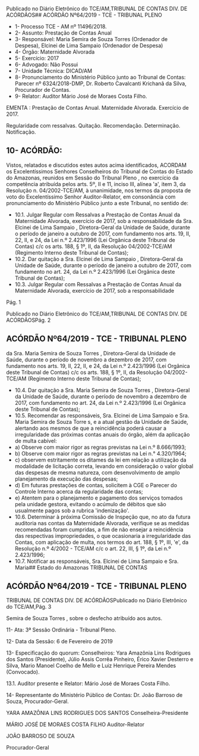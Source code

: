 Publicado  no  Diário  Eletrônico do TCE/AM,TRIBUNAL DE CONTAS DIV. DE ACÓRDÃOS## ACÓRDÃO Nº64/2019 - TCE - TRIBUNAL PLENO

- 1- Processo TCE - AM nº 11496/2018.
- 2- Assunto: Prestação de Contas Anual
- 3- Responsável: Maria  Semira  de  Souza  Torres  (Ordenador  de  Despesa),  Elcinei  de Lima Sampaio (Ordenador de Despesa)
- 4- Órgão: Maternidade Alvorada
- 5- Exercício: 2017
- 6- Advogado: Não Possui
- 7- Unidade Técnica: DICAD/AM
- 8- Pronunciamento  do  Ministério  Público  junto  ao  Tribunal  de  Contas: Parecer  nº 6324/2018-DMP, Dr. Roberto Cavalcanti Krichanã da Silva, Procurador de Contas.
- 9- Relator: Auditor Mário José de Moraes Costa Filho.

EMENTA : Prestação de Contas Anual. Maternidade Alvorada. Exercício de 2017.

Regularidade com ressalvas. Quitação. Recomendação. Determinação. Notificação.

## 10-  ACÓRDÃO:

Vistos, relatados e discutidos estes autos acima identificados, ACORDAM os Excelentíssimos Senhores Conselheiros do Tribunal de Contas do Estado do Amazonas, reunidos em Sessão do Tribunal Pleno , no exercício da competência atribuída pelos arts. 5º, II e 11, inciso III, alínea 'a', item 3, da Resolução n. 04/2002-TCE/AM, à unanimidade, nos termos da proposta de voto do Excelentíssimo Senhor Auditor-Relator, em consonância com pronunciamento do Ministério Público junto a este Tribunal, no sentido de:

- 10.1. Julgar  Regular  com  Ressalvas a  Prestação  de  Contas  Anual  da Maternidade  Alvorada,  exercício  de  2017,  sob  a   responsabilidade da Sra.  Elcinei  de  Lima  Sampaio , Diretora-Geral  da  Unidade  de Saúde, durante o período de janeiro a outubro de 2017, com fundamento  nos  arts.  19,  II,  22,  II,  e  24,  da  Lei  n.º  2.423/1996  (Lei Orgânica  deste  Tribunal  de  Contas)  c/c  os  arts.  188,  §  1º,  II,  da Resolução  04/2002-TCE/AM  (Regimento  Interno  deste  Tribunal  de Contas);
- 10.2. Dar  quitação a Sra.  Elcinei  de  Lima  Sampaio , Diretora-Geral  da Unidade  de  Saúde,  durante  o  período  de  janeiro  a  outubro  de  2017, com fundamento no art. 24, da Lei n.º 2.423/1996 (Lei Orgânica deste Tribunal de Contas);
- 10.3. Julgar  Regular  com  Ressalvas a  Prestação  de  Contas  Anual  da Maternidade  Alvorada,  exercício  de  2017,  sob  a   responsabilidade

Pág. 1

Publicado  no  Diário  Eletrônico do TCE/AM,TRIBUNAL DE CONTAS DIV. DE ACÓRDÃOSPág. 2

## ACÓRDÃO Nº64/2019 - TCE - TRIBUNAL PLENO

da Sra. Maria Semira de Souza Torres , Diretora-Geral da Unidade de Saúde,  durante  o  período  de  novembro  a  dezembro  de  2017, com fundamento  nos  arts.  19,  II,  22,  II,  e  24,  da  Lei  n.º  2.423/1996  (Lei Orgânica  deste  Tribunal  de  Contas)  c/c  os  arts.  188,  §  1º,  II,  da Resolução  04/2002-TCE/AM  (Regimento  Interno  deste  Tribunal  de Contas);

- 10.4. Dar quitação a Sra. Maria Semira de Souza Torres , Diretora-Geral da Unidade  de  Saúde,  durante  o  período  de  novembro  a  dezembro  de 2017, com fundamento no art. 24, da Lei n.º 2.423/1996 (Lei Orgânica deste Tribunal de Contas);
- 10.5. Recomendar as  responsáveis, Sra.  Elcinei  de  Lima  Sampaio e Sra. Maria Semira de Souza Torre s, e a atual gestão da Unidade de Saúde, alertando aos mesmos de que a reincidência poderá causar a irregularidade das próximas contas anuais do órgão, além da aplicação de multa cabível:
- a) Observe com maior rigor as regras previstas na Lei n.º 8.666/1993;
- b) Observe com maior rigor as regras previstas na Lei n.° 4.320/1964;
- c) observem estritamente os ditames da lei em relação a utilização da  modalidade  de  licitação  correta,  levando em  consideração  o valor global das despesas de mesma natureza, com desenvolvimento de amplo planejamento da execução das despesas;
- d) Em futuras prestações de contas, solicitem à CGE o Parecer do Controle Interno acerca da regularidade das contas;
- e) Atentem para o planejamento e pagamento dos serviços tomados pela  unidade  gestora,  evitando  o  acúmulo  de  débitos  que  são usualmente pagos sob a rubrica 'indenização'.
- 10.6. Determinar à próxima Comissão de Inspeção que, no ato da futura auditoria nas contas da Maternidade Alvorada, verifique se as medidas recomendadas foram  cumpridas,  a  fim  de  não  ensejar  a  reincidência das respectivas impropriedades, o que ocasionaria a irregularidade das Contas, com aplicação de multa, nos termos do art. 188, § 1º, III, 'e', da Resolução  n.º  4/2002  -  TCE/AM  c/c  o  art.  22,  III,  §  1º,  da  Lei  n.º 2.423/1996;
- 10.7. Notificar as responsáveis, Sra. Elcinei de Lima Sampaio e Sra. Maria## Estado do Amazonas TRIBUNAL DE CONTAS

## ACÓRDÃO Nº64/2019 - TCE - TRIBUNAL PLENO

TRIBUNAL DE CONTAS DIV. DE ACÓRDÃOSPublicado  no  Diário  Eletrônico do TCE/AM,Pág. 3

Semira de Souza Torres , sobre o desfecho atribuído aos autos.

11-  Ata: 3ª Sessão Ordinária - Tribunal Pleno.

12-  Data da Sessão: 6 de Fevereiro de 2019

13-  Especificação  do  quorum: Conselheiros: Yara  Amazônia  Lins  Rodrigues  dos Santos (Presidente), Júlio Assis Corrêa Pinheiro, Érico Xavier Desterro e Silva, Mario Manoel Coelho de Mello e Luiz Henrique Pereira Mendes (Convocado).

13.1. Auditor presente e Relator: Mário José de Moraes Costa Filho.

14-  Representante  do  Ministério  Público  de  Contas: Dr. João  Barroso  de  Souza, Procurador-Geral.

YARA AMAZÔNIA LINS RODRIGUES DOS SANTOS Conselheira-Presidente

MÁRIO JOSÉ DE MORAES COSTA FILHO Auditor-Relator

JOÃO BARROSO DE SOUZA

Procurador-Geral